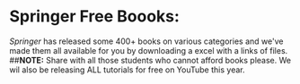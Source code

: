 # Springer Free Boooks:

_Springer_ has released some 400+ books on various categories and we've made them all available for you by downloading a excel with a links of files.
##__NOTE:__ 
Share with all those students who cannot afford books please. We wil also be releasing ALL tutorials for free on YouTube this year. 
